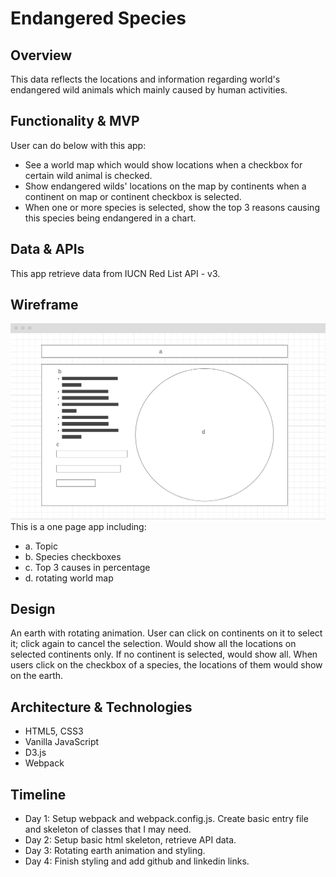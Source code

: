 # Endangered Species

## Overview
This data reflects the locations and information regarding world's endangered wild animals which mainly caused by human activities.

## Functionality & MVP
User can do below with this app:
* See a world map which would show locations when a checkbox for certain wild animal is checked.
* Show endangered wilds' locations on the map by continents when a continent on map or continent checkbox is selected.
* When one or more species is selected, show the top 3 reasons causing this species being endangered in a chart.

## Data & APIs
This app retrieve data from IUCN Red List API - v3.

## Wireframe
![Endangered_species](wireframe.png)
This is a one page app including:
- a. Topic
- b. Species checkboxes
- c. Top 3 causes in percentage
- d. rotating world map

## Design
An earth with rotating animation. User can click on continents on it to select it; click again to cancel the selection. Would show all the locations on selected continents only. If no continent is selected, would show all. When users click on the checkbox of a species, the locations of them would show on the earth.

## Architecture & Technologies
* HTML5, CSS3
* Vanilla JavaScript
* D3.js
* Webpack

## Timeline
- Day 1: Setup webpack and webpack.config.js. Create basic entry file and skeleton of classes that I may need.
- Day 2: Setup basic html skeleton, retrieve API data.
- Day 3: Rotating earth animation and styling.
- Day 4: Finish styling and add github and linkedin links.